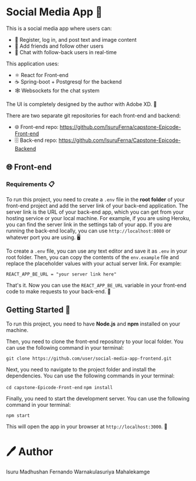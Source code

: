 # Social Media App 🚀

This is a social media app where users can:

- 📝 Register, log in, and post text and image content
- 👥 Add friends and follow other users
- 💬 Chat with follow-back users in real-time

This application uses:

- ⚛️ React for Front-end
- ☕ Spring-boot + Postgresql for the backend
- 🕸️ Websockets for the chat system

The UI is completely designed by the author with Adobe XD. 🎨

There are two separate git repositories for each front-end and backend:

- 🌐 Front-end repo: https://github.com/IsuruFerna/capstone-Epicode-Front-end
- 🗄️ Back-end repo: https://github.com/IsuruFerna/Capstone-Epicode-Backend


## 🌐 Front-end 
### Requirements 📋

To run this project, you need to create a `.env` file in the **root folder** of your front-end project and add the server link of your back-end application. The server link is the URL of your back-end app, which you can get from your hosting service or your local machine. For example, if you are using Heroku, you can find the server link in the settings tab of your app. If you are running the back-end locally, you can use `http://localhost:8080` or whatever port you are using. 🖥️

To create a `.env` file, you can use any text editor and save it as `.env` in your root folder. Then, you can copy the contents of the `env.example` file and replace the placeholder values with your actual server link. For example:

`REACT_APP_BE_URL = "your server link here"`

That's it. Now you can use the `REACT_APP_BE_URL` variable in your front-end code to make requests to your back-end. 🚀


## Getting Started 🚀

To run this project, you need to have **Node.js** and **npm** installed on your machine.

Then, you need to clone the front-end repository to your local folder. You can use the following command in your terminal:

`git clone https://github.com/user/social-media-app-frontend.git`

Next, you need to navigate to the project folder and install the dependencies. You can use the following commands in your terminal:

`cd capstone-Epicode-Front-end`
`npm install`

Finally, you need to start the development server. You can use the following command in your terminal:

`npm start`

This will open the app in your browser at `http://localhost:3000`. 🎉

# 🖊️ Author
Isuru Madhushan Fernando Warnakulasuriya Mahalekamge

